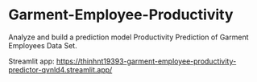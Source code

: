 # Garment-Employee-Productivity
Analyze and build a prediction model Productivity Prediction of Garment Employees Data Set.

Streamlit app: https://thinhnt19393-garment-employee-productivity-predictor-qvnld4.streamlit.app/
